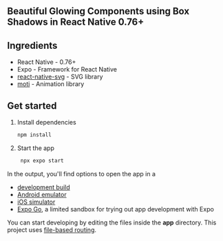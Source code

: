## Beautiful Glowing Components using Box Shadows in React Native 0.76+


## Ingredients

- React Native - 0.76+
- Expo - Framework for React Native
- [react-native-svg](https://github.com/software-mansion/react-native-svg) - SVG library
- [moti](https://moti.fyi/) - Animation library

## Get started

1. Install dependencies

   ```bash
   npm install
   ```

2. Start the app

   ```bash
    npx expo start
   ```

In the output, you'll find options to open the app in a

- [development build](https://docs.expo.dev/develop/development-builds/introduction/)
- [Android emulator](https://docs.expo.dev/workflow/android-studio-emulator/)
- [iOS simulator](https://docs.expo.dev/workflow/ios-simulator/)
- [Expo Go](https://expo.dev/go), a limited sandbox for trying out app development with Expo

You can start developing by editing the files inside the **app** directory. This project uses [file-based routing](https://docs.expo.dev/router/introduction).



